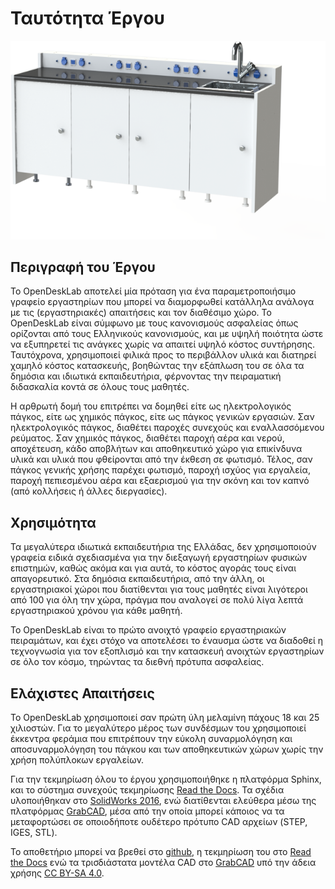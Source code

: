 # Ταυτότητα Έργου

![OpenDeskLab](https://github.com/ellak-monades-aristeias/OpenDeskLab/blob/master/docs/_static/ShortOpenDeskLab4M.png)

## Περιγραφή του Έργου
Το OpenDeskLab αποτελεί μία πρόταση για ένα παραμετροποιήσιμο γραφείο εργαστηρίων που μπορεί να διαμορφωθεί κατάλληλα ανάλογα με τις (εργαστηριακές) απαιτήσεις και τον διαθέσιμο χώρο. Το OpenDeskLab είναι σύμφωνο με τους κανονισμούς ασφαλείας όπως ορίζονται από τους Ελληνικούς κανονισμούς, και με υψηλή ποιότητα ώστε να εξυπηρετεί τις ανάγκες χωρίς να απαιτεί υψηλό κόστος συντήρησης. Ταυτόχρονα, χρησιμοποιεί φιλικά προς το περιβάλλον υλικά και διατηρεί χαμηλό κόστος κατασκευής, βοηθώντας την εξάπλωση του σε όλα τα δημόσια και ιδιωτικά εκπαιδευτήρια, φέρνοντας την πειραματική διδασκαλία κοντά σε όλους τους μαθητές.

Η αρθρωτή δομή του επιτρέπει να δομηθεί είτε ως ηλεκτρολογικός πάγκος, είτε ως χημικός πάγκος, είτε ως πάγκος γενικών εργασιών. Σαν ηλεκτρολογικός πάγκος, διαθέτει παροχές συνεχούς και εναλλασσόμενου ρεύματος. Σαν χημικός πάγκος, διαθέτει παροχή αέρα και νερού, αποχέτευση, κάδο αποβλήτων και αποθηκευτικό χώρο για επικίνδυνα υλικά και υλικά που φθείρονται από την έκθεση σε φωτισμό. Τέλος, σαν πάγκος γενικής χρήσης παρέχει φωτισμό, παροχή ισχύος για εργαλεία, παροχή πεπιεσμένου αέρα και εξαερισμού για την σκόνη και τον καπνό (από κολλήσεις ή άλλες διεργασίες).

## Χρησιμότητα
Τα μεγαλύτερα ιδιωτικά εκπαιδευτήρια της Ελλάδας, δεν χρησιμοποιούν γραφεία ειδικά σχεδιασμένα για την διεξαγωγή εργαστηρίων φυσικών επιστημών, καθώς ακόμα και για αυτά, το κόστος αγοράς τους είναι απαγορευτικό. Στα δημόσια εκπαιδευτήρια, από την άλλη, οι εργαστηριακοί χώροι που διατίθενται για τους μαθητές είναι λιγότεροι από 100 για όλη την χώρα, πράγμα που αναλογεί σε πολύ λίγα λεπτά εργαστηριακού χρόνου για κάθε μαθητή.

Το OpenDeskLab είναι το πρώτο ανοιχτό γραφείο εργαστηριακών πειραμάτων, και έχει στόχο να αποτελέσει το έναυσμα ώστε να διαδοθεί η τεχνογνωσία για τον εξοπλισμό και την κατασκευή ανοιχτών εργαστηρίων σε όλο τον κόσμο, τηρώντας τα διεθνή πρότυπα ασφαλείας. 

## Ελάχιστες Απαιτήσεις
Το OpenDeskLab χρησιμοποιεί σαν πρώτη ύλη μελαμίνη πάχους 18 και 25 χιλιοστών. Για το μεγαλύτερο μέρος των συνδέσμων του χρησιμοποιεί έκκεντρα φεράμια που επιτρέπουν την εύκολη συναρμολόγηση και αποσυναρμολόγηση του πάγκου και των αποθηκευτικών χώρων χωρίς την χρήση πολύπλοκων εργαλείων.

Για την τεκμηρίωση όλου το έργου χρησιμοποιήθηκε η πλατφόρμα Sphinx, και το σύστημα συνεχούς τεκμηρίωσης [Read the Docs](http://www.readthedocs.org). Τα σχέδια υλοποιήθηκαν στο [SolidWorks 2016](www.solidworks.com), ενώ διατίθενται ελεύθερα μέσω της πλατφόρμας [GrabCAD](www.grabcad.com), μέσα από την οποία μπορεί κάποιος να τα μεταφορτώσει σε οποιοδήποτε ουδέτερο πρότυπο CAD αρχείων (STEP, IGES, STL).

Το αποθετήριο μπορεί να βρεθεί στο [github](https://github.com/ellak-monades-aristeias/OpenDeskLab), η τεκμηρίωση του στο [Read the Docs](opendesklab.readthedocs.org) ενώ τα τρισδιάστατα μοντέλα CAD στο [GrabCAD](www.grabcad.com/library/opendesklab-2) υπό την άδεια χρήσης [CC BY-SA 4.0](https://creativecommons.org/licenses/by-sa/4.0/).
